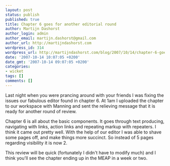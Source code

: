 ```yaml
---
layout: post
status: publish
published: true
title: Chapter 6 goes for another editorial round
author: Martijn Dashorst
author_login: admin
author_email: martijn.dashorst@gmail.com
author_url: http://martijndashorst.com
wordpress_id: 314
wordpress_url: http://martijndashorst.com/blog/2007/10/14/chapter-6-goes-for-another-editorial-round/
date: '2007-10-14 10:07:05 +0200'
date_gmt: '2007-10-14 09:07:05 +0200'
categories:
- wicket
tags: []
comments: []
---
```

<p>Last night when you were prancing around with your friends I was fixing the issues our fabulous editor found in chapter 6. At 1am I uploaded the chapter to our workspace with Manning and sent the relieving message that it is ready for another round of review.</p>
<p>Chapter 6 is all about the basic components. It goes through text producing, navigating with links, action links and repeating markup with repeaters. I think it came out pretty well. With the help of our editor I was able to shave some pages off, and make things more succinct. So instead of 5 pages regarding visibility it is now 2.</p>
<p>This review will be quick (fortunately I didn't have to modify much) and I think you'll see the chapter ending up in the MEAP in a week or two.</p>
